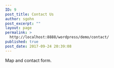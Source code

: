 ```yaml
---
ID: 9
post_title: Contact Us
author: sgohn
post_excerpt: ""
layout: page
permalink: >
  http://localhost:8888/wordpress/demo/contact/
published: true
post_date: 2017-09-24 20:39:08
---
```

Map and contact form.